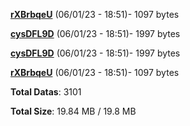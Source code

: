 [**rXBrbqeU**](/data/rXBrbqeU.txt) (06/01/23 - 18:51)- 1097 bytes

[**cysDFL9D**](/data/cysDFL9D.txt) (06/01/23 - 18:51)- 1997 bytes

[**cysDFL9D**](/data/cysDFL9D.txt) (06/01/23 - 18:51)- 1997 bytes

[**rXBrbqeU**](/data/rXBrbqeU.txt) (06/01/23 - 18:51)- 1097 bytes

**Total Datas**: 3101

**Total Size**: 19.84 MB / 19.8 MB